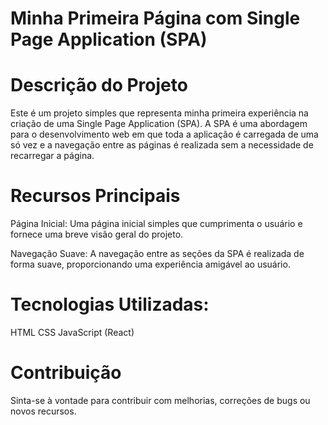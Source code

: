 # Minha Primeira Página com Single Page Application (SPA)
# Descrição do Projeto

Este é um projeto simples que representa minha primeira experiência na criação de uma Single Page Application (SPA). A SPA é uma abordagem para o desenvolvimento web em que toda a aplicação é carregada de uma só vez e a navegação entre as páginas é realizada sem a necessidade de recarregar a página.

# Recursos Principais

Página Inicial: Uma página inicial simples que cumprimenta o usuário e fornece uma breve visão geral do projeto.

Navegação Suave: A navegação entre as seções da SPA é realizada de forma suave, proporcionando uma experiência amigável ao usuário.

# Tecnologias Utilizadas:

HTML
CSS
JavaScript (React)

# Contribuição

Sinta-se à vontade para contribuir com melhorias, correções de bugs ou novos recursos. 
